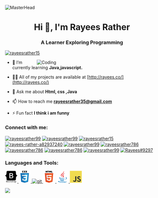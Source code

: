 ![MasterHead](https://1.bp.blogspot.com/-7A4WynwLsMw/XbBpCXG8fHI/AAAAAAAAMt4/uOa1bpLskYgrwGbllhSu2SDj_Mig8SXJQCLcBGAsYHQ/s1600/2000_600px.gif)
<h1 align="center">Hi 👋, I'm Rayees Rather</h1>
<h3 align="center">A Learner Exploring Programming</h3>
<p align="left"> <a href="https://twitter.com/rayeesrather15" target="blank"><img src="https://img.shields.io/twitter/follow/rayeesrather15?logo=twitter&style=for-the-badge" alt="rayeesrather15" /></a> </p>
<img align="right" alt="Coding" width="400" src="https://cdn.dribbble.com/users/1162077/screenshots/3848914/programmer.gif">

<!-- <p align="left"> <a href="https://github.com/ryo-ma/github-profile-trophy"><img src="https://github-profile-trophy.vercel.app/?username=rayeesrather99" alt="rayeesrather99" /></a> </p> -->

- 🌱 I’m currently learning **Java,javascript.**

- 👨‍💻 All of my projects are available at [http://rayees.co/](http://rayees.co/)

- 💬 Ask me about **Html, css ,Java**

- 📫 How to reach me **rayeesrather35@gmail.com**

- ⚡ Fun fact **I think i am funny**

<h3 align="left">Connect with me:</h3>
<p align="left">
<a href="https://codepen.io/rayeesrather99" target="blank"><img align="center" src="https://raw.githubusercontent.com/rahuldkjain/github-profile-readme-generator/master/src/images/icons/Social/codepen.svg" alt="rayeesrather99" height="30" width="40" /></a>
<a href="https://dev.to/rayeesrather99" target="blank"><img align="center" src="https://raw.githubusercontent.com/rahuldkjain/github-profile-readme-generator/master/src/images/icons/Social/devto.svg" alt="rayeesrather99" height="30" width="40" /></a>
<a href="https://twitter.com/rayeesrather15" target="blank"><img align="center" src="https://raw.githubusercontent.com/rahuldkjain/github-profile-readme-generator/master/src/images/icons/Social/twitter.svg" alt="rayeesrather15" height="30" width="40" /></a>
<a href="https://linkedin.com/in/rayees-rather-a82937240" target="blank"><img align="center" src="https://raw.githubusercontent.com/rahuldkjain/github-profile-readme-generator/master/src/images/icons/Social/linked-in-alt.svg" alt="rayees-rather-a82937240" height="30" width="40" /></a>
<a href="https://stackoverflow.com/users/rayeesrather99" target="blank"><img align="center" src="https://raw.githubusercontent.com/rahuldkjain/github-profile-readme-generator/master/src/images/icons/Social/stack-overflow.svg" alt="rayeesrather99" height="30" width="40" /></a>
<a href="https://fb.com/rayeesrather786" target="blank"><img align="center" src="https://raw.githubusercontent.com/rahuldkjain/github-profile-readme-generator/master/src/images/icons/Social/facebook.svg" alt="rayeesrather786" height="30" width="40" /></a>
<a href="https://instagram.com/rayeesrather786" target="blank"><img align="center" src="https://raw.githubusercontent.com/rahuldkjain/github-profile-readme-generator/master/src/images/icons/Social/instagram.svg" alt="rayeesrather786" height="30" width="40" /></a>
<a href="https://www.youtube.com/c/rayeesrather786" target="blank"><img align="center" src="https://raw.githubusercontent.com/rahuldkjain/github-profile-readme-generator/master/src/images/icons/Social/youtube.svg" alt="rayeesrather786" height="30" width="40" /></a>
<a href="https://www.leetcode.com/rayeesrather99" target="blank"><img align="center" src="https://raw.githubusercontent.com/rahuldkjain/github-profile-readme-generator/master/src/images/icons/Social/leet-code.svg" alt="rayeesrather99" height="30" width="40" /></a>
<a href="https://discord.gg/Rayees#9297" target="blank"><img align="center" src="https://raw.githubusercontent.com/rahuldkjain/github-profile-readme-generator/master/src/images/icons/Social/discord.svg" alt="Rayees#9297" height="30" width="40" /></a>
</p>

<h3 align="left">Languages and Tools:</h3>
<p align="left"> <a href="https://getbootstrap.com" target="_blank" rel="noreferrer"> <img src="https://raw.githubusercontent.com/devicons/devicon/master/icons/bootstrap/bootstrap-plain-wordmark.svg" alt="bootstrap" width="40" height="40"/> </a> <a href="https://www.w3schools.com/css/" target="_blank" rel="noreferrer"> <img src="https://raw.githubusercontent.com/devicons/devicon/master/icons/css3/css3-original-wordmark.svg" alt="css3" width="40" height="40"/> </a> <a href="https://git-scm.com/" target="_blank" rel="noreferrer"> <img src="https://www.vectorlogo.zone/logos/git-scm/git-scm-icon.svg" alt="git" width="40" height="40"/> </a> <a href="https://www.w3.org/html/" target="_blank" rel="noreferrer"> <img src="https://raw.githubusercontent.com/devicons/devicon/master/icons/html5/html5-original-wordmark.svg" alt="html5" width="40" height="40"/> </a> <a href="https://www.java.com" target="_blank" rel="noreferrer"> <img src="https://raw.githubusercontent.com/devicons/devicon/master/icons/java/java-original.svg" alt="java" width="40" height="40"/> </a> <a href="https://developer.mozilla.org/en-US/docs/Web/JavaScript" target="_blank" rel="noreferrer"> <img src="https://raw.githubusercontent.com/devicons/devicon/master/icons/javascript/javascript-original.svg" alt="javascript" width="40" height="40"/> </a> </p>

![](https://github-readme-stats.vercel.app/api?username=rayeesrather99&theme=dark&hide_border=false&include_all_commits=false&count_private=false)
<!-- <p align="left"> <a href="https://github.com/ryo-ma/github-profile-trophy"><img src="https://github-profile-trophy.vercel.app/?username=rayeesrather99" alt="rayeesrather99" /></a> </p> -->
<!-- <a href="https://travis-ci.org" target="_blank" rel="noreferrer"> <img src="https://www.vectorlogo.zone/logos/travis-ci/travis-ci-icon.svg" alt="travisci" width="40" height="40"/> </a>  -->
